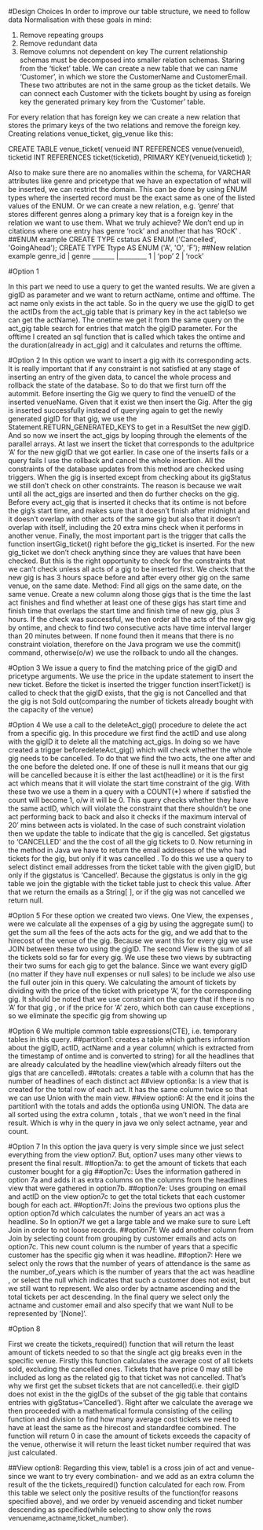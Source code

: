
#Design Choices
In order to improve our table structure, we need to follow data Normalisation with these goals in mind:
1. Remove repeating groups
2. Remove redundant data
3. Remove columns not dependent on key
The current relationship schemas must be decomposed into smaller relation schemas.
Staring from the ‘ticket’ table. We can create a new table that we can name ‘Customer’, in which we store the CustomerName and CustomerEmail. These two attributes are not in the same group as the ticket details. We can connect each Customer with the tickets bought by using as foreign key the generated primary key from the ‘Customer’ table.

For every relation that has foreign key we can create a new relation that stores the primary keys of the two relations and remove the foreign key. Creating relations venue_ticket, gig_venue like this:

CREATE TABLE venue_ticket(
    venueid INT REFERENCES venue(venueid),
    ticketid INT REFERENCES ticket(ticketid),
    PRIMARY KEY(venueid,ticketid)
);

Also to make sure there are no anomalies within the schema, for VARCHAR attributes like genre and pricetype that we have an expectation of what will be inserted, we can restrict the domain. This can be done by using ENUM types where the inserted record must be the exact same as one of the listed values of the ENUM. Or we can create a new relation, e.g. ‘genre’ that stores different genres along a primary key that is a foreign key in the relation we want to use them. What we truly achieve? We don’t end up in citations where one entry has genre ‘rock’ and another that has ‘ROcK’ .
##ENUM example
CREATE TYPE cstatus AS ENUM ('Cancelled', 'GoingAhead');
CREATE TYPE Ttype AS ENUM ('A', 'O', 'F');
##New relation example
genre_id | genre
_______ |_________
1             | ‘pop’
2             | ‘rock’



#Option 1

In this part we need to use a query to get the wanted results.
We are given a gigID as parameter and we want to return actName, ontime and
offtime. The act name only exists in the act table. So in the query we use the gigID to get the actIDs from the act_gig table that is primary key in the act table(so we can get the actName). The onetime we get it from the same query on the act_gig table search for entries that match the gigID parameter. For the offtime I created an sql function that is called which takes the ontime and the duration(already in act_gig) and it calculates and returns the offtime.

#Option 2
In this option we want to insert a gig with its corresponding acts. It is really important that if any constraint is not satisfied at any stage of inserting an entry of the given data, to cancel the whole process and rollback the state of the database. So to do that we first turn off the autommit. Before inserting the Gig we query to find the venueID of the inserted venueName. Given that it exist we then insert the Gig. After the gig is inserted successfully instead of querying again to get the newly generated gigID for that gig, we use the Statement.RETURN_GENERATED_KEYS to get in a ResultSet the new gigID. And so now we insert the act_gigs by looping through the elements of the parallel arrays. At last we insert the ticket that corresponds to the adultprice ‘A’ for the new gigID  that we got earlier.
In case one of the inserts fails or a query fails I use the rollback and cancel the whole insertion. 
All the constraints of the database updates  from this method are checked using triggers. When the gig is inserted except from checking about its gigStatus we still don’t check on other constraints. The reason is because we wait until all the act_gigs are inserted and then do further checks on the gig.
Before every act_gig that is inserted it checks that its ontime is not before the gig’s start time, and makes sure that it doesn’t finish after midnight  and it doesn’t overlap with other acts of the same gig but also that it doesn’t overlap with itself, including  the 20 extra mins check when it performs in another venue.
Finally, the most important part is the trigger that calls the function insertGig_ticket() right before the gig_ticket is inserted. For the new gig_ticket we don’t check anything since they are values that have been checked. But this is the right opportunity to check for the constraints that we can’t check unless all acts of a gig to be inserted first. 
We check that the new gig is has 3 hours space before and after every other gig on the same venue, on the same date. Method: Find all gigs on the same date, on the same venue. Create a new column along those gigs that is the time the last act finishes and find whether at least one of these gigs has start time  and finish time that overlaps the start time and finish time of new gig, plus 3 hours.
 If the check was successful, we then order all the acts of the new gig by ontime,  and check to find two consecutive acts have time interval larger than 20 minutes between. If none found then it means that there is no constraint violation, therefore on the Java program we use the commit() command, otherwise(o/w) we use the rollback to undo all the changes.

#Option 3
We issue a query to find the matching price of the gigID and pricetype arguments. We use the price in the update statement to insert the new ticket. Before the ticket is inserted the trigger function  insertTicket() is called to check that the gigID exists, that the gig is not Cancelled and that the gig is not Sold out(comparing the number of tickets already bought with the capacity of the venue)

#Option 4
We use a call to the deleteAct_gig() procedure to delete the act from a specific gig.
In this procedure we first find the actID and use along with the gigID it to delete all the matching act_gigs. In doing so we have created a trigger beforedeleteAct_gig() which will check whether the whole gig needs to be cancelled. To do that we find the two acts, the one after and the one before the deleted one. If one of these is null it means that our gig will be cancelled because it is either the last act(headline) or it is the first act which means that it will violate the start time constraint of the gig. With these two we use a them in a query with a COUNT(*) where if satisfied the count will become 1, o/w it will be 0. This query checks whether they have the same actID, which will violate the constraint that there shouldn’t be one act performing back to back and also it checks if the maximum interval of 20’ mins between acts is violated. In the case of  such constraint violation then we update the table to indicate that the gig is cancelled. Set gigstatus to ‘CANCELLED’ and the the cost of all the gig tickets to 0.
Now returning in the method in Java we have to return the email addresses of the who had tickets for the gig, but only if it was cancelled . To do this we use a query to select distinct email addresses from the ticket table with the given gigID, but only if the gigstatus is ‘Cancelled’. Because the gigstatus is only in the gig table we join the gigtable with the ticket table just to check this value.
After that we return the emails as a String[ ], or if the gig was not cancelled we return null.

#Option 5
For these option we created two views. One View, the expenses  , were we calculate all the expenses of a gig by using the aggregate sum() to get the sum all the fees of the acts acts for the gig, and we add that to the hirecost of the venue of the gig. Because we want this for every gig we use JOIN between these two using the gigID. The second View is the sum of all the tickets sold so far for every gig. 
We use these two views by subtracting their two sums for each gig to get the balance. Since we want every gigID (no matter if they have null expenses or null sales) to be include we also use the full outer join in this query.
We calculating the amount of tickets by dividing with the price of the ticket with pricetype ‘A’, for the corresponding gig. It should be noted that we use constraint on the query that if there is no ‘A’ for that gig , or if the price for ‘A’ zero, which both can cause exceptions , so we eliminate the specific gig from showing up

#Option 6
We multiple common table expressions(CTE), i.e. temporary tables in this query.
##partition1: creates a table which gathers information about the gigID, actID, actName and a year column( which is extracted from the timestamp of ontime and is converted to string) for all the headlines that are already calculated by the headline view(which already filters out the gigs that are cancelled).
##totals: creates a table with a column that has the number of headlines of each distinct act
##view option6a: Is a view that is created for the total row of each act. It has the same column twice so that we can use Union with the main view.
##view option6: At the end it joins the partition1 with the totals and adds the option6a using UNION. The data are all sorted using the extra column , totals , that we won’t need in the final result. Which is why in the query in java we only select actname, year and count.


#Option 7
In this option the java query is very simple since we just select everything from the view option7. But, option7 uses many other views to present the final result.
##option7a: to get the amount of tickets that each customer bought for a gig
##option7c: Uses the information gathered in option 7a and adds it as extra columns on the columns from the headlines view that were gathered in option7b.
##option7e: Uses grouping on email and actID on the view option7c to get the total tickets that each customer bough for each act. 
##option7f: Joins the previous two options plus the option option7d which calculates the number of years an act was a headline. So In option7f we get a large table and we make sure to sure Left Join in order to not loose records.
##option7f: We add another column from Join by selecting count from grouping by customer emails and  acts on option7c. This new count column is the number of years that a specific customer has the specific gig when it was headline.
##option7: Here we select only the rows that the number of years of attendance is the same as the number_of_years which is the number of years that the act was headline , or select the null which indicates that such a customer does not exist, but we still want to represent. We also order by actname ascending  and the total tickets per act descending. In the final query we select only the actname and customer email and also specify that we want Null to be represented by ‘[None]’.


#Option 8

First we create the tickets_required() function that will return the least amount of tickets needed to so that the single act gig breaks even in the specific venue. Firstly this function calculates the average cost of all tickets sold, excluding the cancelled ones. Tickets that have price 0 may still be included as long as the related gig to that ticket was not cancelled. That’s why we first get the subset tickets that are not cancelled(i.e. their gigID does not exist in the the gigIDs of the subset of the gig table that contains entries with gigStatus=’Cancelled’). Right after we calculate the average we then proceeded with a mathematical formula consisting of the ceiling function and division to find how many average cost tickets we need to have at least the same as the hirecost and standardfee combined.  The function will return 0 in case the amount of tickets exceeds the capacity of the venue, otherwise it will return the least ticket number required that was just calculated.

##View option8: Regarding this view, table1 is a cross join of act and venue-since we want to try every combination- and we add as an extra column the result of the the tickets_required() function calculated for each row. From this table we select only the positive results of the function(for reasons specified above),  and we order by venueid ascending and ticket number descending as specified(while selecting to show only the rows venuename,actname,ticket_number).  
 

